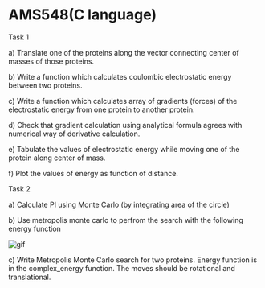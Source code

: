 # AMS548(C language)

Task 1

a) Translate one of the proteins along the vector connecting center of masses of those proteins.

b) Write a function which calculates coulombic electrostatic energy between two proteins.

c) Write a function which calculates array of gradients (forces) of the electrostatic energy from one protein to another protein.

d) Check that gradient calculation using analytical formula agrees with numerical way of derivative calculation.

e) Tabulate the values of electrostatic energy while moving one of the protein along center of mass.

f) Plot the values of energy as function of distance.

Task 2

a) Calculate PI using Monte Carlo (by integrating area of the circle)

b) Use metropolis monte carlo to perfrom the search with the following energy function

 ![gif](https://user-images.githubusercontent.com/90792980/140000484-7856c7a0-8150-45bd-9b0e-bbe3081b5479.gif)

c) Write Metropolis Monte Carlo search for two proteins. Energy function is in the complex_energy function. The moves should be rotational and translational.
